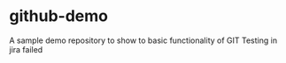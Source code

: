 # github-demo
A sample demo repository to show to basic functionality of GIT
Testing in jira
failed
